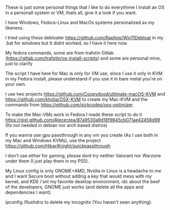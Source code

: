 These is just some personal things that I like to do everythime I install an OS in a personall system or VM, thats all, give it a look if you want.

I have Windows, Fedora-Linux and MacOs systems personalized as my likeness.

I tried using these debloater https://github.com/Raphire/Win11Debloat in my .bat for windows but It didnt worked, so I have it here now.

My fedora commands, some are from trafotin Gitlab (https://gitlab.com/trafotin/os-install-scripts) and some are personal mine, just to clarify

The script I have here for Mac is only for VM use, since I use it only in KVM in my Fedora install, please understand if you use it in bare metal you're on your own.

I use two projects https://github.com/Coopydood/ultimate-macOS-KVM and https://github.com/kholia/OSX-KVM to create my Mac-KVM and the commands from https://github.com/sickcodes/osx-optimizer.

To make the Mac-VMs work in Fedora I made these script to do it https://gist.github.com/Alecerzea/87a9530a9d16f9845cb071ae42458d99 (Its not needed in debian nor arch based distros)

If you wanna use gpu passthrough in any vm you create (As I use both in my Mac and Windows KVMs), use the project https://github.com/HikariKnight/quickpassthrough

I don't use either for gaming, please dont try neither Valorant nor Warzone under them (I just play them in my PS5).

My Linux config is only GNOME+AMD, Nvidia in Linux is a headache to me  and I want Secure boot without adding a key that would mess with my kernel, and KDE i'snt my favorite desktop environment, idc about the beef of the developers, GNOME just works (and delete all the apps and dependencies I want).

ipconfig /flushdns to delete my incognito (You haven't seen anything).
